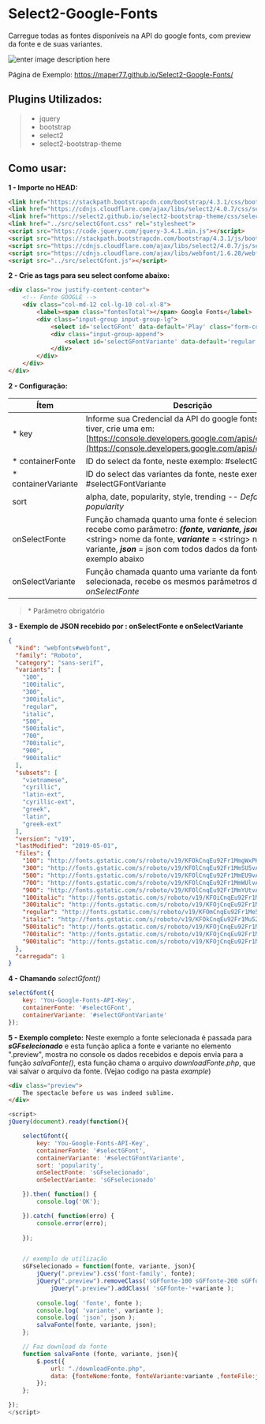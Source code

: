 # Select2-Google-Fonts
Carregue todas as fontes disponíveis na API do google fonts, com preview da fonte e de suas variantes.

![enter image description here](https://maper77.github.io/Select2-Google-Fonts/exemplo.png)

Página de Exemplo:
https://maper77.github.io/Select2-Google-Fonts/

## Plugins Utilizados:

>  - jquery
>  - bootstrap 
>  - select2 
>  - select2-bootstrap-theme

## Como usar:

**1 - Importe no HEAD:**
```html
<link href="https://stackpath.bootstrapcdn.com/bootstrap/4.3.1/css/bootstrap.min.css" rel="stylesheet">
<link href="https://cdnjs.cloudflare.com/ajax/libs/select2/4.0.7/css/select2.min.css" rel="stylesheet">
<link href="https://select2.github.io/select2-bootstrap-theme/css/select2-bootstrap.css" rel="stylesheet">
<link href="../src/selectGfont.css" rel="stylesheet">
<script src="https://code.jquery.com/jquery-3.4.1.min.js"></script>
<script src="https://stackpath.bootstrapcdn.com/bootstrap/4.3.1/js/bootstrap.min.js"></script>
<script src="https://cdnjs.cloudflare.com/ajax/libs/select2/4.0.7/js/select2.min.js"></script>	
<script src="https://cdnjs.cloudflare.com/ajax/libs/webfont/1.6.28/webfontloader.js"></script>
<script src="../src/selectGfont.js"></script>
```

**2 - Crie as tags para seu select confome abaixo:** 

```html
<div class="row justify-content-center">
	<!-- Fonte GOOGLE -->
	<div class="col-md-12 col-lg-10 col-xl-8">
		<label><span class="fontesTotal"></span> Google Fonts</label>
		<div class="input-group input-group-lg">
			<select id='selectGFont' data-default='Play' class="form-control invisible"></select>
			<div class="input-group-append">
				<select id='selectGFontVariante' data-default='regular' class="form-control invisible"></select>
			</div>
		</div>
	</div>
</div>
```

**2 - Configuração:**

| Ítem | Descrição |
|--|--|
| * key | Informe sua Credencial da API do google fonts, se não tiver, crie uma em: [https://console.developers.google.com/apis/credentials](https://console.developers.google.com/apis/credentials)  |
| * containerFonte | ID do select da fonte, neste exemplo: #selectGFont |
| * containerVariante | ID do select das variantes da fonte, neste exemplo: #selectGFontVariante|
| sort | alpha, date, popularity, style, trending -- *Default: popularity*  |
| onSelectFonte | Função chamada quanto uma fonte é selecionada, recebe como parâmetro: ***(fonte, variante, json)*** ***fonte*** = \<string\> nome da fonte, ***variante*** = \<string\> nome da variante, ***json*** = json com todos dados da fonte, veja exemplo abaixo |
| onSelectVariante | Função chamada quanto uma variante da fonte é selecionada, recebe os mesmos parâmetros de *onSelectFonte* |

> \* Parâmetro obrigatório



**3 - Exemplo de JSON recebido por : onSelectFonte e onSelectVariante**

```json
{
  "kind": "webfonts#webfont",
  "family": "Roboto",
  "category": "sans-serif",
  "variants": [
    "100",
    "100italic",
    "300",
    "300italic",
    "regular",
    "italic",
    "500",
    "500italic",
    "700",
    "700italic",
    "900",
    "900italic"
  ],
  "subsets": [
    "vietnamese",
    "cyrillic",
    "latin-ext",
    "cyrillic-ext",
    "greek",
    "latin",
    "greek-ext"
  ],
  "version": "v19",
  "lastModified": "2019-05-01",
  "files": {
    "100": "http://fonts.gstatic.com/s/roboto/v19/KFOkCnqEu92Fr1MmgWxPKTM1K9nz.ttf",
    "300": "http://fonts.gstatic.com/s/roboto/v19/KFOlCnqEu92Fr1MmSU5vAx05IsDqlA.ttf",
    "500": "http://fonts.gstatic.com/s/roboto/v19/KFOlCnqEu92Fr1MmEU9vAx05IsDqlA.ttf",
    "700": "http://fonts.gstatic.com/s/roboto/v19/KFOlCnqEu92Fr1MmWUlvAx05IsDqlA.ttf",
    "900": "http://fonts.gstatic.com/s/roboto/v19/KFOlCnqEu92Fr1MmYUtvAx05IsDqlA.ttf",
    "100italic": "http://fonts.gstatic.com/s/roboto/v19/KFOiCnqEu92Fr1Mu51QrIzcXLsnzjYk.ttf",
    "300italic": "http://fonts.gstatic.com/s/roboto/v19/KFOjCnqEu92Fr1Mu51TjARc9AMX6lJBP.ttf",
    "regular": "http://fonts.gstatic.com/s/roboto/v19/KFOmCnqEu92Fr1Me5WZLCzYlKw.ttf",
    "italic": "http://fonts.gstatic.com/s/roboto/v19/KFOkCnqEu92Fr1Mu52xPKTM1K9nz.ttf",
    "500italic": "http://fonts.gstatic.com/s/roboto/v19/KFOjCnqEu92Fr1Mu51S7ABc9AMX6lJBP.ttf",
    "700italic": "http://fonts.gstatic.com/s/roboto/v19/KFOjCnqEu92Fr1Mu51TzBhc9AMX6lJBP.ttf",
    "900italic": "http://fonts.gstatic.com/s/roboto/v19/KFOjCnqEu92Fr1Mu51TLBBc9AMX6lJBP.ttf"
  },
  "carregada": 1
}
```


**4 - Chamando** *selectGfont()*

```js
selectGfont({
	key: 'You-Google-Fonts-API-Key', 
	containerFonte: '#selectGFont', 
	containerVariante: '#selectGFontVariante'
});
```

**5 - Exemplo completo:**
Neste exemplo a fonte selecionada é passada para ***sGFselecionado*** e esta função aplica a fonte e variante no elemento ".preview", mostra no console os dados recebidos e depois envia para a função *salvaFonte()*, esta função chama o arquivo *downloadFonte.php*, que vai salvar o arquivo da fonte.  (Vejao codigo na pasta *example*)

```html
<div class="preview">
	The spectacle before us was indeed sublime.
</div>
```

```js
<script>
jQuery(document).ready(function(){

	selectGfont({
		key: 'You-Google-Fonts-API-Key', 
		containerFonte: '#selectGFont', 
		containerVariante: '#selectGFontVariante',
		sort: 'popularity',
		onSelectFonte: 'sGFselecionado',
		onSelectVariante: 'sGFselecionado'

	}).then( function() {
		console.log('OK');

	}).catch( function(erro) {
		console.error(erro);
		
	});


	// exemplo de utilização
	sGFselecionado = function(fonte, variante, json){
		jQuery(".preview").css('font-family', fonte);
		jQuery(".preview").removeClass('sGFfonte-100 sGFfonte-200 sGFfonte-300 sGFfonte-regular sGFfonte-italic sGFfonte-500 sGFfonte-600 sGFfonte-700 sGFfonte-800 sGFfonte-900 sGFfonte-100italic sGFfonte-200italic sGFfonte-300italic sGFfonte-500italic sGFfonte-600italic sGFfonte-700italic sGFfonte-800italic sGFfonte-900italic');
			jQuery(".preview").addClass( 'sGFfonte-'+variante );
		
		console.log( 'fonte', fonte );
		console.log( 'variante', variante );
		console.log( 'json', json );
		salvaFonte(fonte, variante, json);
	};

	// Faz download da fonte 
	function salvaFonte (fonte, variante, json){
		$.post({
			url: "./downloadFonte.php",
			data: {fonteNome:fonte, fonteVariante:variante ,fonteFile:json.files[variante] }
		});
	};

});  
</script>
```
